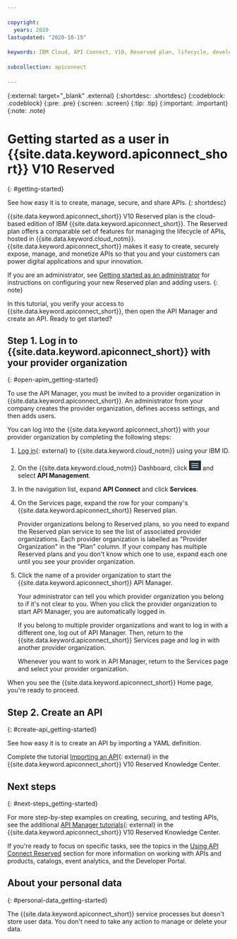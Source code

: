 ```yaml
---

copyright:
  years: 2020
lastupdated: "2020-10-15"

keywords: IBM Cloud, API Connect, V10, Reserved plan, lifecycle, develop, create, manage, API

subcollection: apiconnect

---
```


{:external: target="_blank" .external} 
{:shortdesc: .shortdesc}
{:codeblock: .codeblock}
{:pre: .pre}
{:screen: .screen}
{:tip: .tip}
{:important: .important}
{:note: .note}

# Getting started as a user in {{site.data.keyword.apiconnect_short}} V10 Reserved
{: #getting-started}

See how easy it is to create, manage, secure, and share APIs.
{: shortdesc}

{{site.data.keyword.apiconnect_short}} V10 Reserved plan is the cloud-based edition of IBM {{site.data.keyword.apiconnect_short}}. The Reserved plan offers a comparable set of features for managing the lifecycle of APIs, hosted in {{site.data.keyword.cloud_notm}}. {{site.data.keyword.apiconnect_short}} makes it easy to create, securely expose, manage, and monetize APIs so that you and your customers can power digital applications and spur innovation. 

If you are an administrator, see [Getting started as an administrator](/docs/apiconnect?topic=apiconnect-getting-started-admin) for instructions on configuring your new Reserved plan and adding users.
{: note}

In this tutorial, you verify your access to {{site.data.keyword.apiconnect_short}}, then open the API Manager and create an API. Ready to get started? 


## Step 1. Log in to {{site.data.keyword.apiconnect_short}} with your provider organization
{: #open-apim_getting-started}

To use the API Manager, you must be invited to a provider organization in {{site.data.keyword.apiconnect_short}}. An administrator from your company creates the provider organization, defines access settings, and then adds users. 

You can log into the {{site.data.keyword.apiconnect_short}} with your provider organization by completing the following steps:

1. [Log in](https://cloud.ibm.com/login/){: external} to {{site.data.keyword.cloud_notm}} using your IBM ID.

2. On the {{site.data.keyword.cloud_notm}} Dashboard, click ![Menu icon](images/icon_cloud_menu.png "Menu icon") and select **API Management**.

3. In the navigation list, expand **API Connect** and click **Services**.

4. On the Services page, expand the row for your company's {{site.data.keyword.apiconnect_short}} Reserved plan.

   Provider organizations belong to Reserved plans, so you need to expand the Reserved plan service to see the list of associated provider organizations. Each provider organization is labelled as "Provider Organization" in the "Plan" column. If your company has multiple Reserved plans and you don't know which one to use, expand each one until you see your provider organization.
   
5. Click the name of a provider organization to start the {{site.data.keyword.apiconnect_short}} API Manager.

   Your administrator can tell you which provider organization you belong to if it's not clear to you. When you click the provider organization to start API Manager, you are automatically logged in.
   
   If you belong to multiple provider organizations and want to log in with a different one, log out of API Manager. Then, return to the {{site.data.keyword.apiconnect_short}} Services page and log in with another provider organization.
   
   Whenever you want to work in API Manager, return to the Services page and select your provider organization. 

When you see the {{site.data.keyword.apiconnect_short}} Home page, you're ready to proceed.


## Step 2. Create an API
{: #create-api_getting-started}

See how easy it is to create an API by importing a YAML definition. 

Complete the tutorial [Importing an API](https://rtpdoc01.rtp.raleigh.ibm.com:9443/kc/v10_cloud_test/com.ibm.apic.apionprem.doc/tutorial_apionprem_import_api.html){: external} in the {{site.data.keyword.apiconnect_short}} V10 Reserved Knowledge Center.


## Next steps
{: #next-steps_getting-started}

For more step-by-step examples on creating, securing, and testing APIs, see the additional [API Manager tutorials](https://rtpdoc01.rtp.raleigh.ibm.com:9443/kc/v10_cloud_test/com.ibm.apic.apionprem.doc/tapim_management_tutorials.html){: external} in the {{site.data.keyword.apiconnect_short}} V10 Reserved Knowledge Center.

If you're ready to focus on specific tasks, see the topics in the [Using API Connect Reserved](/docs/apiconnect?topic=apiconnect-ri-user-over) section for more information on working with APIs and products, catalogs, event analytics, and the Developer Portal.


## About your personal data
{: #personal-data_getting-started}

The {{site.data.keyword.apiconnect_short}} service processes but doesn't store user data. You don't need to take any action to manage or delete your data.

